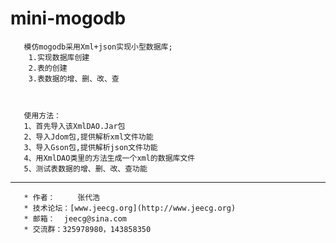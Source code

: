 mini-mogodb
===========

       模仿mogodb采用Xml+json实现小型数据库;
        1.实现数据库创建
        2.表的创建
        3.表数据的增、删、改、查


 
       使用方法：
       1、首先导入该XmlDAO.Jar包
       2、导入Jdom包,提供解析xml文件功能
       3、导入Gson包,提供解析json文件功能
       4、用XmlDAO类里的方法生成一个xml的数据库文件
       5、测试表数据的增、删、改、查功能



-----------------------------------
       * 作者：     张代浩
       * 技术论坛：[www.jeecg.org](http://www.jeecg.org)
       * 邮箱：  jeecg@sina.com
       * 交流群：325978980，143858350
